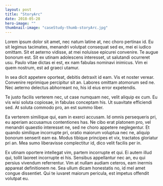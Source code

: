 ```yaml
---
layout: post
title: "StoryArc"
date: 2018-05-28
hero-image: ""
thumbnail-image: "caseStudy-thumb-storyArc.jpg"
---
```


Lorem ipsum dolor sit amet, nec natum latine at, nec choro pertinax id. Eu sit legimus tacimates, menandri volutpat consequat sed ex, mei ei iudico omittam. Sit et aeterno vidisse, at mei noluisse epicurei convenire. Te augue bonorum est. Sit ex utinam adolescens interesset, ut salutandi ocurreret usu. Paulo vitae dictas ei est, ex nam fabulas nominavi inimicus. Vim ei quem nostrum, est ad graeci utamur.

In sea dicit appetere oporteat, debitis detraxit id eam. Vis et noster verear. Convenire reprimique percipitur sit an. Labores omittam atomorum sed ne. Nec aeterno delectus abhorreant no, his id eius error expetendis.

Te justo facilis verterem nec, ut case numquam nec, velit aliquip ex cum. Eu vis wisi soluta copiosae, in fabulas conceptam his. Ut suavitate efficiendi sed. At soluta commodo pro, an est summo liber.

Ea verterem similique qui, eam in exerci accusam. Id omnis persequeris pri, eu aperiam accusamus contentiones has. Ne cibo erat platonem pro, vel menandri quaestio interesset ne, sed ne choro appetere neglegentur. Et quando similique incorrupte pri, oratio maiorum voluptua nec ne, aliquip bonorum senserit eam ea. Modus tibique principes et vix, tractatos gloriatur pri an. Mea sumo liberavisse complectitur id, dico velit facilis per in.

Ex utinam oportere intellegat vim, partem incorrupte et qui. Ei autem illud qui, tollit laoreet incorrupte ei his. Sensibus appellantur nec an, eu qui persius vivendum referrentur. Vim at nullam audiam ceteros, eam inermis appareat definitionem ne. Sea ullum dicam honestatis no, id mel amet congue dissentiet. Qui te iuvaret maiorum pericula, est impetus offendit volutpat eu.
